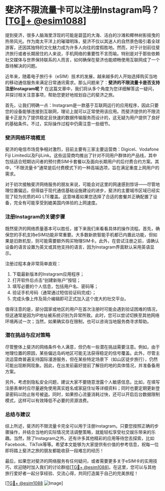 # 斐济不限流量卡可以注册Instagram吗？[[TG💪+ @esim1088](https://t.me/s/esim1088)]

提到斐济，很多人脑海里浮现的可能是碧蓝的大海、洁白的沙滩和椰林树影摇曳的热带风光。作为南太平洋上的璀璨明珠，斐济不仅以其迷人的自然景色吸引着全球游客，还因其独特的文化魅力成为许多人向往的度假胜地。然而，对于计划前往斐济旅行或者长期居住的人来说，手机网络的重要性不言而喻。特别是对于那些依赖社交媒体与世界保持联系的人而言，如何确保在斐济也能顺畅使用互联网成了一个亟待解决的问题。

近年来，随着电子旅行卡（eSIM）技术的发展，越来越多的人开始选择购买当地的移动通信服务来满足日常通讯需求。那么问题来了：**斐济的不限流量卡是否支持注册Instagram呢？** 在这篇文章中，我们将从多个角度为您详细解答这一疑问，并探讨相关注意事项，帮助您更好地规划自己的斐济之旅。

首先，让我们明确一点：Instagram是一款基于互联网运行的应用程序，因此只要您的设备能够连接到互联网，理论上就可以正常使用该应用。而斐济提供的不限流量卡正是为了提供稳定且快速的数据传输服务而设计的，这无疑为用户提供了良好的基础条件。不过，实际操作过程中仍需注意一些细节。

### **斐济网络环境概览**

斐济的电信市场竞争相对激烈，目前主要有三家主要运营商：Digicel、Vodafone Fiji Limited以及FijiLink。这些运营商均推出了针对不同用户群体的产品线，其中包括适合短期访问者的预付费SIM卡套餐以及面向长期用户的后付费合约方案。其中，“不限流量卡”通常是后付费模式下的一种高端选项，旨在满足重度上网用户的需求。

对于初次接触斐济网络服务的朋友来说，可能会对这里的网速感到惊讶——尽管地理位置偏远，但得益于现代通信基础设施建设的进步，斐济的主要城市区域已经实现了较为优质的4G LTE覆盖。这意味着如果您选择了合适的套餐并正确配置了设备，完全有可能享受到媲美国内体验的上网速度。

### **注册Instagram的关键步骤**

既然斐济的网络质量基本可以胜任，接下来我们来看看具体的操作流程。首先，确保您的手机支持eSIM功能非常重要。大多数新款智能手机都已内置此功能，但如果是旧款机型，则可能需要额外购买物理SIM卡。此外，在尝试注册之前，请确认设备的语言设置为英文或其他支持的语言，因为Instagram界面默认采用英语显示。

注册过程本身非常简单直观：
1. 下载最新版本的Instagram应用程序；
2. 打开软件后点击“创建新账户”按钮；
3. 填写必要的个人信息，包括用户名、密码等；
4. 验证手机号码（通常通过短信验证码完成）；
5. 完成头像上传及简介编辑即可正式加入这个庞大的社交平台。

值得注意的是，部分国家或地区的用户在首次注册时可能会遇到验证困难的情况，但这通常是因为IP地址被系统识别为异常所致。此时，您可以尝试切换至其他网络环境再试一次；当然，如果确实存在限制，也可以咨询当地服务商寻求帮助。

### **潜在挑战与应对策略**

尽管整体上斐济的网络条件令人满意，但仍有一些潜在挑战需要注意。例如，由于地理位置的原因，某些偏远岛屿地区可能无法获得稳定的信号覆盖。此外，尽管主流运营商普遍支持国际漫游服务，但在某些特定场景下（如山区徒步旅行），仍然可能出现断网现象。因此，在出发前最好提前了解目的地的具体情况，并准备备用方案。

另外，考虑到隐私安全问题，建议大家不要随意泄露个人敏感信息。比如，在填写注册表单时应尽量避免使用真实姓名或家庭住址等详细资料；同时也要定期更新登录密码以防止账号被盗。同时，如果担心流量消耗过快，还可以开启后台数据限制模式，这样可以有效降低不必要的资源浪费。

### **总结与建议**

综上所述，斐济的不限流量卡完全可以用于注册Instagram。只要您按照正确的步骤操作，并结合当地的实际情况灵活调整策略，就能轻松享受社交娱乐带来的乐趣。当然，除了Instagram之外，还有许多其他精彩的应用等待您去探索，比如Facebook、TikTok等等。希望本文能够为大家提供有价值的参考信息，祝每一位即将踏上斐济之旅的朋友都能收获一段难忘的经历！

最后，如果您对斐济的网络服务有任何疑问，或者需要更多关于eSIM卡的实用技巧，欢迎随时加入我们的讨论群组[[TG💪+ @esim1088](https://t.me/s/esim1088)]。在这里，您可以与其他旅行爱好者一起分享经验、交流心得，共同打造属于自己的完美旅程！ 

[[TG💪+ @esim1088](https://t.me/s/esim1088) ![Image](https://i.postimg.cc/4NQfJmqS/Snipaste-2025-05-13-00-14-12.png)]